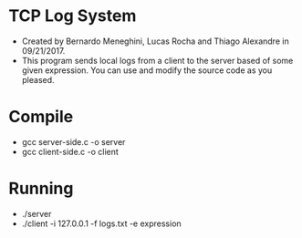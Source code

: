 # TCP Log System
* Created by Bernardo Meneghini, Lucas Rocha and Thiago Alexandre in 09/21/2017.
* This program sends local logs from a client to the server based of some given expression.
You can use and modify the source code as you pleased.

# Compile
* gcc server-side.c -o server
* gcc client-side.c -o client

# Running
* ./server
* ./client -i 127.0.0.1 -f logs.txt -e expression
